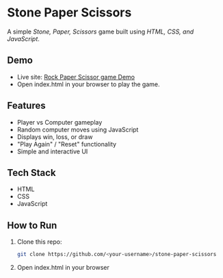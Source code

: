 # Stone Paper Scissors

A simple *Stone, Paper, Scissors* game built using *HTML, CSS, and JavaScript*.  

## Demo
- Live site: [Rock Paper Scissor game Demo](https://faheemaarif3898.github.io/Rock-Paper-Scissor/)
- Open index.html in your browser to play the game.

## Features
- Player vs Computer gameplay  
- Random computer moves using JavaScript  
- Displays win, loss, or draw  
- "Play Again" / "Reset" functionality  
- Simple and interactive UI  

## Tech Stack
- HTML  
- CSS  
- JavaScript  

## How to Run
1. Clone this repo:  
   ```bash
   git clone https://github.com/<your-username>/stone-paper-scissors

2. Open index.html in your browser